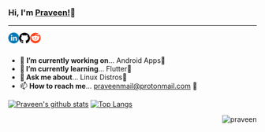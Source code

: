 ### Hi, I'm [Praveen!](https://github.com/praveen05git)👋
<hr>

<!--
**praveen05git/praveen05git** is a ✨ _special_ ✨ repository because its `README.md` (this file) appears on your GitHub profile.
-->
<a href="https://www.linkedin.com/in/praveen05/" title="LinedIn">
  <img align="left" alt="Praveen | LinkedIn" width="22px" src="https://raw.githubusercontent.com/praveen05git/praveen05git/main/images/linkedin.png" />
</a>
<a href="https://github.com/praveen05git" title="GitHub">
  <img align="left" alt="Praveen | GitHub" width="22px" src="https://raw.githubusercontent.com/praveen05git/praveen05git/main/images/github-logo.png" />
</a>
<a href="https://www.reddit.com/user/praveen0502" title="Reddit">
  <img align="left" alt="Praveen | Reddit" width="22px" src="https://raw.githubusercontent.com/praveen05git/praveen05git/main/images/reddit%20logo.png" />
</a>
</div>
</br>
</br>

- 🔭 <b>I’m currently working on</b>... Android Apps📱
- <b>🌱 I’m currently learning</b>... Flutter👀
- 💬<b> Ask me about</b>... Linux Distros🐧
- 📫 <b>How to reach me</b>... praveenmail@protonmail.com 💌

[![Praveen's github stats](https://github-readme-stats.vercel.app/api?username=praveen05git&hide=stars,prs,issues,contribs&show_icons=true)](https://github.com/praveen05git)
[![Top Langs](https://github-readme-stats.vercel.app/api/top-langs/?username=praveen05git&layout=compact)](https://github.com/praveen05git?tab=repositories)
<p align="right"><img src="https://komarev.com/ghpvc/?username=praveen05git&style=flat" alt="praveen"></p>
